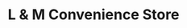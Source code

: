 ---
title: "L & M Convenience Store"
url: /aberdeen/l-and-m-convenience-store/
shop: convenience
---